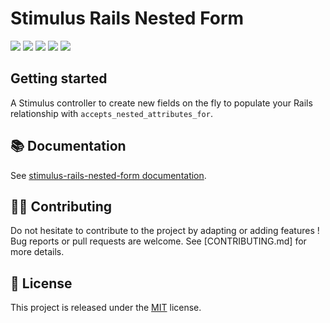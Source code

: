 # Stimulus Rails Nested Form

[![](https://img.shields.io/npm/dt/stimulus-rails-nested-form.svg)](https://www.npmjs.com/package/stimulus-rails-nested-form)
[![](https://img.shields.io/npm/v/stimulus-rails-nested-form.svg)](https://www.npmjs.com/package/stimulus-rails-nested-form)
[![](https://github.com/stimulus-components/stimulus-rails-nested-form/workflows/Lint/badge.svg)](https://github.com/stimulus-components/stimulus-rails-nested-form)
[![](https://github.com/stimulus-components/stimulus-rails-nested-form/workflows/Test/badge.svg)](https://github.com/stimulus-components/stimulus-rails-nested-form)
[![](https://img.shields.io/github/license/stimulus-components/stimulus-rails-nested-form.svg)](https://github.com/stimulus-components/stimulus-rails-nested-form)

## Getting started

A Stimulus controller to create new fields on the fly to populate your Rails relationship with `accepts_nested_attributes_for`.

## 📚 Documentation

See [stimulus-rails-nested-form documentation](https://www.stimulus-components.com/docs/stimulus-rails-nested-form/).

## 👷‍♂️ Contributing

Do not hesitate to contribute to the project by adapting or adding features ! Bug reports or pull requests are welcome.
See [CONTRIBUTING.md] for more details.

## 📝 License

This project is released under the [MIT](http://opensource.org/licenses/MIT) license.
